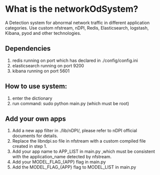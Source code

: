 # What is the networkOdSystem?
A Detection system for abnormal network traffic in different application categories. Use custom nfstream, nDPI, Redis, Elasticsearch, logstash, Kibana, pyod and other technologies.
## Dependencies
1. redis running on port which has declared in ./config/config.ini
2. elasticsearch running on port 9200
3. kibana running on port 5601
## How to use system:
1. enter the dictionary
2. run command: sudo python main.py (which must be root)
## Add your own apps
1. Add a new app filter in ./lib/nDPI/, please refer to nDPI official documents for details.
2. Replace the libndpi.so file in nfstream with a custom compiled file created in step 1.
3. Add your app name to APP_LIST in main.py ,which must be consistent with the application_name detected by nfstream.		
4. Add your MODEL_FLAG_{APP} flag in main.py
5. Add the MODEL_FLAG_{APP} flag to MODEL_LIST in main.py